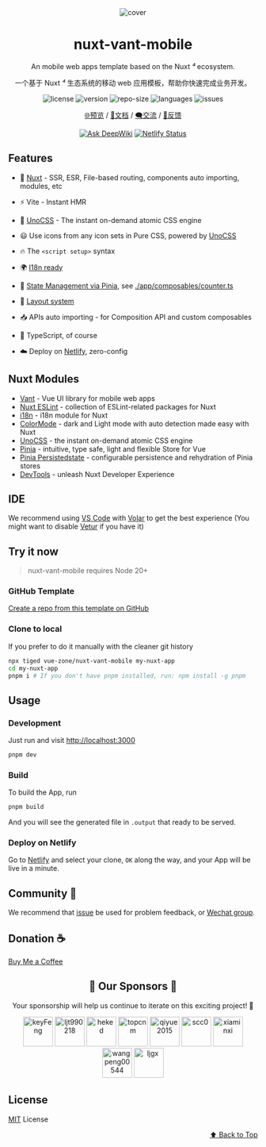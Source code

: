 <!-- markdownlint-disable MD033 MD041 -->

<div id="top" align="center">

<img src="https://cdn.jsdelivr.net/gh/vue-zone/static/cover.png" alt="cover" />

<h1 align="center">nuxt-vant-mobile</h1>

An mobile web apps template based on the Nuxt _⁴_ ecosystem.

一个基于 Nuxt _⁴_ 生态系统的移动 web 应用模板，帮助你快速完成业务开发。

<p>
<img src="https://img.shields.io/github/license/vue-zone/nuxt-vant-mobile" alt="license" />
<img src="https://img.shields.io/github/package-json/v/vue-zone/nuxt-vant-mobile" alt="version" />
<img src="https://img.shields.io/github/repo-size/vue-zone/nuxt-vant-mobile" alt="repo-size" />
<img src="https://img.shields.io/github/languages/top/vue-zone/nuxt-vant-mobile" alt="languages" />
<img src="https://img.shields.io/github/issues-closed/vue-zone/nuxt-vant-mobile" alt="issues" />
</p>

[🌐预览](https://nuxt-vant-mobile.netlify.app) / [📖文档](https://vue-zone.github.io/docs/nuxt3-vant-mobile/) / [🗨️交流](https://github.com/vue-zone/vue3-vant-mobile/issues/56) / [📝反馈](https://github.com/vue-zone/nuxt-vant-mobile/issues)

[![Ask DeepWiki](https://deepwiki.com/badge.svg)](https://deepwiki.com/vue-zone/nuxt-vant-mobile) [![Netlify Status](https://api.netlify.com/api/v1/badges/1eb0d3f7-69a1-4972-a2b7-9e317ffa5c63/deploy-status)](https://app.netlify.com/sites/nuxt-vant-mobile/deploys)

</div>

## Features

- 💚 [Nuxt](https://nuxt.com/) - SSR, ESR, File-based routing, components auto importing, modules, etc

- ⚡️ Vite - Instant HMR

- 🎨 [UnoCSS](https://github.com/unocss/unocss) - The instant on-demand atomic CSS engine

- 😃 Use icons from any icon sets in Pure CSS, powered by [UnoCSS](https://github.com/unocss/unocss)

- 🔥 The `<script setup>` syntax

- 🌍 [I18n ready](./i18n/locales)

- 🍍 [State Management via Pinia](https://github.com/vuejs/pinia), see [./app/composables/counter.ts](./app/composables/counter.ts)

- 📑 [Layout system](./app/layouts)

- 📥 APIs auto importing - for Composition API and custom composables

- 🦾 TypeScript, of course

- ☁️ Deploy on [Netlify](https://www.netlify.com), zero-config

## Nuxt Modules

- [Vant](https://github.com/youzan/vant) - Vue UI library for mobile web apps
- [Nuxt ESLint](https://github.com/nuxt/eslint) - collection of ESLint-related packages for Nuxt
- [i18n](https://github.com/nuxt-modules/i18n) - i18n module for Nuxt
- [ColorMode](https://github.com/nuxt-modules/color-mode) - dark and Light mode with auto detection made easy with Nuxt
- [UnoCSS](https://github.com/unocss/unocss) - the instant on-demand atomic CSS engine
- [Pinia](https://github.com/vuejs/pinia) - intuitive, type safe, light and flexible Store for Vue
- [Pinia Persistedstate](https://github.com/prazdevs/pinia-plugin-persistedstate) - configurable persistence and rehydration of Pinia stores
- [DevTools](https://github.com/nuxt/devtools) - unleash Nuxt Developer Experience

## IDE

We recommend using [VS Code](https://code.visualstudio.com/) with [Volar](https://github.com/johnsoncodehk/volar) to get the best experience (You might want to disable [Vetur](https://vuejs.github.io/vetur/) if you have it)

## Try it now

> nuxt-vant-mobile requires Node 20+

### GitHub Template

[Create a repo from this template on GitHub](https://github.com/vue-zone/nuxt-vant-mobile/generate)

### Clone to local

If you prefer to do it manually with the cleaner git history

```bash
npx tiged vue-zone/nuxt-vant-mobile my-nuxt-app
cd my-nuxt-app
pnpm i # If you don't have pnpm installed, run: npm install -g pnpm
```

## Usage

### Development

Just run and visit <http://localhost:3000>

```bash
pnpm dev
```

### Build

To build the App, run

```bash
pnpm build
```

And you will see the generated file in `.output` that ready to be served.

### Deploy on Netlify

Go to [Netlify](https://app.netlify.com/start) and select your clone, `OK` along the way, and your App will be live in a minute.

## Community 👏

We recommend that [issue](https://github.com/vue-zone/nuxt-vant-mobile/issues) be used for problem feedback, or [Wechat group](https://github.com/vue-zone/vue3-vant-mobile/issues/56).

## Donation ☕

[Buy Me a Coffee](https://github.com/CharleeWa/sponsor)

<h2 align="center">💝 Our Sponsors 💝</h2>

<p align="center">
Your sponsorship will help us continue to iterate on this exciting project! 🚀
</p>

<p align="center">
<a href="https://github.com/keyFeng"><img src="https://avatars.githubusercontent.com/u/52267976?v=4" width="60px" alt="keyFeng" /></a>
<a href="https://github.com/ljt990218"><img src="https://avatars.githubusercontent.com/u/50509815?v=4" width="60px" alt="ljt990218" /></a>
<a href="https://github.com/heked"><img src="https://avatars.githubusercontent.com/u/14127731?v=4" width="60px" alt="heked" /></a>
<a href="https://github.com/topcnm"><img src="https://avatars.githubusercontent.com/u/8057893?v=4" width="60px" alt="topcnm" /></a>
<a href="https://github.com/qiyue2015"><img src="https://avatars.githubusercontent.com/u/11554433?v=4" width="60px" alt="qiyue2015" /></a>
<a href="https://github.com/scc0"><img src="https://avatars.githubusercontent.com/u/45963033?v=4" width="60px" alt="scc0" /></a>
<a href="https://github.com/xiaminxi"><img src="https://avatars.githubusercontent.com/u/37994820?v=4" width="60px" alt="xiaminxi" /></a>
<a href="https://github.com/wangpeng00544"><img src="https://avatars.githubusercontent.com/u/54630102?v=4" width="60px" alt="wangpeng00544" /></a>
<a href="https://github.com/ljgx"><img src="https://avatars.githubusercontent.com/u/59424192?v=4" width="60px" alt="ljgx" /></a>
</p>

## License

[MIT](./LICENSE) License

<p align="right">
  <a href="#top">⬆️ Back to Top</a>
</p>

